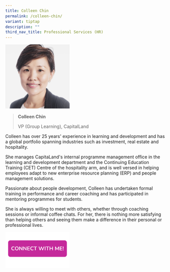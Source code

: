 ```yaml
---
title: Colleen Chin
permalink: /colleen-chin/
variant: tiptap
description: ""
third_nav_title: Professional Services (HR)
---
```

<p></p>
<div class="isomer-image-wrapper">
<img style="width: 40%;" height="auto" width="100%" alt="" src="/images/Profile Photos/colleen chin.png">
</div>
<blockquote>
<p><strong>Colleen Chin</strong>
</p>
<p>VP (Group Learning), CapitalLand</p>
</blockquote>
<p></p>
<p>Colleen has over 25 years' experience in learning and development and
has a global portfolio spanning industries such as investment, real estate
and hospitality.</p>
<p>She manages CapitaLand's internal programme management office in the learning
and development department and the Continuing Education Training (CET)
Centre of the hospitality arm, and is well versed in helping employees
adapt to new enterprise resource planning (ERP) and people management solutions.</p>
<p>Passionate about people development, Colleen has undertaken formal training
in performance and career coaching and has participated in mentoring programmes
for students.</p>
<p>She is always willing to meet with others, whether through coaching sessions
or informal coffee chats. For her, there is nothing more satisfying than
helping others and seeing them make a difference in their personal or professional
lives.</p>
<div class="isomer-image-wrapper">
<img style="width: 40%;" height="auto" width="100%" alt="" src="/images/CONNECT_WITH_ME.png">
</div>
<p></p>